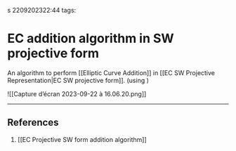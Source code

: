 s 2209202322:44
tags: 
# EC addition algorithm in SW projective form

An algorithm to perform [[Elliptic Curve Addition]] in [[EC SW Projective Representation|EC SW projective form]]. (using )

![[Capture d’écran 2023-09-22 à 16.06.20.png]]

---
## References
1. [[EC Projective SW form addition algorithm]]